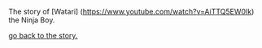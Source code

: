 The story of [Watari] (https://www.youtube.com/watch?v=AiTTQ5EW0Ik) the Ninja Boy.

[go back to the story.](../marshmallow.md)